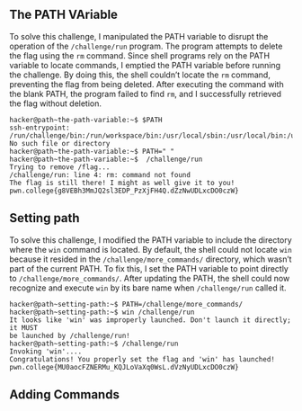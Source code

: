 ##  The PATH VAriable
To solve this challenge, I manipulated the PATH variable to disrupt the operation of the `/challenge/run` program. The program attempts to delete the flag using the `rm` command. Since shell programs rely on the PATH variable to locate commands, I emptied the PATH variable before running the challenge. By doing this, the shell couldn’t locate the `rm` command, preventing the flag from being deleted. After executing the command with the blank PATH, the program failed to find `rm`, and I successfully retrieved the flag without deletion.
```
hacker@path~the-path-variable:~$ $PATH
ssh-entrypoint: /run/challenge/bin:/run/workspace/bin:/usr/local/sbin:/usr/local/bin:/usr/sbin:/usr/bin:/sbin:/bin: No such file or directory
hacker@path~the-path-variable:~$ PATH=" "
hacker@path~the-path-variable:~$  /challenge/run
Trying to remove /flag...
/challenge/run: line 4: rm: command not found
The flag is still there! I might as well give it to you!
pwn.college{g8VEBh3MmJQ2sl3EDP_PzXjFH4Q.dZzNwUDLxcDO0czW}
```
##  Setting path
To solve this challenge, I modified the PATH variable to include the directory where the `win` command is located. By default, the shell could not locate `win` because it resided in the `/challenge/more_commands/` directory, which wasn’t part of the current PATH. To fix this, I set the PATH variable to point directly to `/challenge/more_commands/`. After updating the PATH, the shell could now recognize and execute `win` by its bare name when `/challenge/run` called it.
```
hacker@path~setting-path:~$ PATH=/challenge/more_commands/
hacker@path~setting-path:~$ win /challenge/run
It looks like 'win' was improperly launched. Don't launch it directly; it MUST
be launched by /challenge/run!
hacker@path~setting-path:~$ /challenge/run
Invoking 'win'....
Congratulations! You properly set the flag and 'win' has launched!
pwn.college{MU0aocFZNERMu_KQJLoVaXq0WsL.dVzNyUDLxcDO0czW}
```
##  Adding Commands











